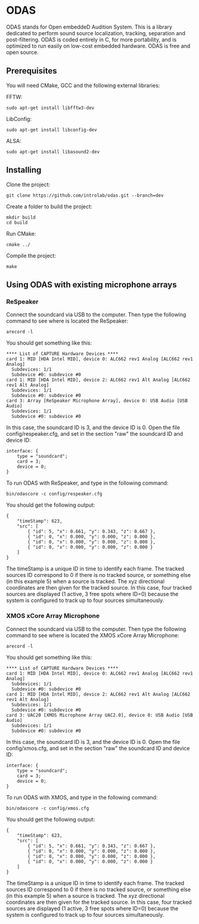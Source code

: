 # ODAS

ODAS stands for Open embeddeD Audition System. This is a library dedicated to perform sound source localization, tracking, separation and post-filtering. ODAS is coded entirely in C, for more portability, and is optimized to run easily on low-cost embedded hardware. ODAS is free and open source.

## Prerequisites

You will need CMake, GCC and the following external libraries:

FFTW:

```
sudo apt-get install libfftw3-dev
```

LibConfig:

```
sudo apt-get install libconfig-dev
```

ALSA:

```
sudo apt-get install libasound2-dev
```

## Installing

Clone the project:

```
git clone https://github.com/introlab/odas.git --branch=dev
```

Create a folder to build the project:

```
mkdir build
cd build
```

Run CMake:

```
cmake ../
```

Compile the project:

```
make
```

## Using ODAS with existing microphone arrays

### ReSpeaker

Connect the soundcard via USB to the computer. Then type the following command to see where is located the ReSpeaker:

```
arecord -l
```

You should get something like this:

```
**** List of CAPTURE Hardware Devices ****
card 1: MID [HDA Intel MID], device 0: ALC662 rev1 Analog [ALC662 rev1 Analog]
  Subdevices: 1/1
  Subdevice #0: subdevice #0
card 1: MID [HDA Intel MID], device 2: ALC662 rev1 Alt Analog [ALC662 rev1 Alt Analog]
  Subdevices: 1/1
  Subdevice #0: subdevice #0
card 3: Array [ReSpeaker Microphone Array], device 0: USB Audio [USB Audio]
  Subdevices: 1/1
  Subdevice #0: subdevice #0
```

In this case, the soundcard ID is 3, and the device ID is 0. Open the file config/respeaker.cfg, and set in the section "raw" the soundcard ID and device ID:

```
interface: {
    type = "soundcard";
    card = 3;
    device = 0;
}
```

To run ODAS with ReSpeaker, and type in the following command:

```
bin/odascore -c config/respeaker.cfg
```

You should get the following output:

```
{
    "timeStamp": 623,
    "src": [
        { "id": 5, "x": 0.661, "y": 0.343, "z": 0.667 },
        { "id": 0, "x": 0.000, "y": 0.000, "z": 0.000 },
        { "id": 0, "x": 0.000, "y": 0.000, "z": 0.000 },
        { "id": 0, "x": 0.000, "y": 0.000, "z": 0.000 }
    ]
}
```

The timeStamp is a unique ID in time to identify each frame. The tracked sources ID correspond to 0 if there is no tracked source, or something else (in this example 5) when a source is tracked. The xyz directional coordinates are then given for the tracked source. In this case, four tracked sources are displayed (1 active, 3 free spots where ID=0) because the system is configured to track up to four sources simultaneously.

### XMOS xCore Array Microphone

Connect the soundcard via USB to the computer. Then type the following command to see where is located the XMOS xCore Array Microphone:

```
arecord -l
```

You should get something like this:

```
**** List of CAPTURE Hardware Devices ****
card 1: MID [HDA Intel MID], device 0: ALC662 rev1 Analog [ALC662 rev1 Analog]
  Subdevices: 1/1
  Subdevice #0: subdevice #0
card 1: MID [HDA Intel MID], device 2: ALC662 rev1 Alt Analog [ALC662 rev1 Alt Analog]
  Subdevices: 1/1
  Subdevice #0: subdevice #0
card 3: UAC20 [XMOS Microphone Array UAC2.0], device 0: USB Audio [USB Audio]
  Subdevices: 1/1
  Subdevice #0: subdevice #0
```

In this case, the soundcard ID is 3, and the device ID is 0. Open the file config/xmos.cfg, and set in the section "raw" the soundcard ID and device ID:

```
interface: {
    type = "soundcard";
    card = 3;
    device = 0;
}
```

To run ODAS with XMOS, and type in the following command:

```
bin/odascore -c config/xmos.cfg
```

You should get the following output:

```
{
    "timeStamp": 623,
    "src": [
        { "id": 5, "x": 0.661, "y": 0.343, "z": 0.667 },
        { "id": 0, "x": 0.000, "y": 0.000, "z": 0.000 },
        { "id": 0, "x": 0.000, "y": 0.000, "z": 0.000 },
        { "id": 0, "x": 0.000, "y": 0.000, "z": 0.000 }
    ]
}
```

The timeStamp is a unique ID in time to identify each frame. The tracked sources ID correspond to 0 if there is no tracked source, or something else (in this example 5) when a source is tracked. The xyz directional coordinates are then given for the tracked source. In this case, four tracked sources are displayed (1 active, 3 free spots where ID=0) because the system is configured to track up to four sources simultaneously.